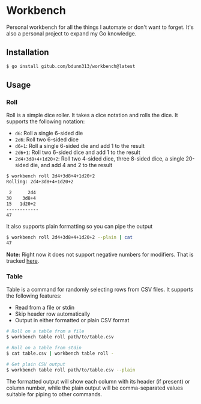 # Workbench

Personal workbench for all the things I automate or don't want to forget. It's also a personal project to expand my Go knowledge.

## Installation

```sh
$ go install gitub.com/bdunn313/workbench@latest
```

## Usage

### Roll

Roll is a simple dice roller. It takes a dice notation and rolls the dice. It supports the following notation:

- `d6`: Roll a single 6-sided die
- `2d6`: Roll two 6-sided dice
- `d6+1`: Roll a single 6-sided die and add 1 to the result
- `2d6+1`: Roll two 6-sided dice and add 1 to the result
- `2d4+3d8+4+1d20+2`: Roll two 4-sided dice, three 8-sided dice, a single 20-sided die, and add 4 and 2 to the result

```sh
$ workbench roll 2d4+3d8+4+1d20+2
Rolling: 2d4+3d8+4+1d20+2

 2      2d4
30    3d8+4
15   1d20+2
------------
47
```

It also supports plain formatting so you can pipe the output

```sh
$ workbench roll 2d4+3d8+4+1d20+2 --plain | cat
47
```

**Note:** Right now it does not support negative numbers for modifiers. That is tracked [here](https://github.com/bdunn313/workbench/issues/1).

### Table

Table is a command for randomly selecting rows from CSV files. It supports the following features:

- Read from a file or stdin
- Skip header row automatically
- Output in either formatted or plain CSV format

```sh
# Roll on a table from a file
$ workbench table roll path/to/table.csv

# Roll on a table from stdin
$ cat table.csv | workbench table roll -

# Get plain CSV output
$ workbench table roll path/to/table.csv --plain
```

The formatted output will show each column with its header (if present) or column number, while the plain output will be comma-separated values suitable for piping to other commands.
